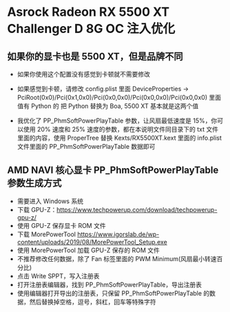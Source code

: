 # Asrock Radeon RX 5500 XT Challenger D 8G OC 注入优化

## 如果你的显卡也是 5500 XT，但是品牌不同

* 如果你使用这个配置没有感觉到卡顿就不需要修改

* 如果感觉到卡顿，请修改 config.plist 里面 DeviceProperties -> PciRoot(0x0)/Pci(0x1,0x0)/Pci(0x0,0x0)/Pci(0x0,0x0)/Pci(0x0,0x0) 里面值有 Python 的 把 Python 替换为 Boa, 5500 XT 基本就是这两个值

* 我优化了 PP_PhmSoftPowerPlayTable 参数，让风扇最低速度是 15%，你可以使用 20% 速度和 25% 速度的参数，都在本说明文件同目录下的 txt 文件里面的内容，使用 ProperTree 替换 Kexts/RX5500XT.kext 里面的 info.plist 文件里面的 PP_PhmSoftPowerPlayTable 数据即可

## AMD NAVI 核心显卡 PP_PhmSoftPowerPlayTable 参数生成方式

* 需要进入 Windows 系统
* 下载 GPU-Z：https://www.techpowerup.com/download/techpowerup-gpu-z/
* 使用 GPU-Z 保存显卡 ROM 文件
* 下载 MorePowerTool https://www.igorslab.de/wp-content/uploads/2019/08/MorePowerTool_Setup.exe
* 使用 MorePowerTool 加载 GPU-Z 保存的 ROM 文件
* 不推荐修改任何数据，除了 Fan 标签里面的 PWM Minimum(风扇最小转速百分比)
* 点击 Write SPPT，写入注册表
* 打开注册表编辑器，找到 PP_PhmSoftPowerPlayTable，导出注册表
* 使用编辑器打开导出的注册表，只保留 PP_PhmSoftPowerPlayTable 的数据，然后替换掉空格，逗号，斜杠，回车等特殊字符